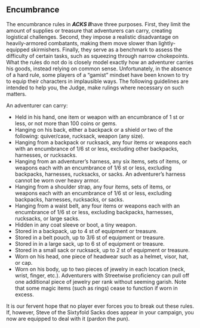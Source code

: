 ## Encumbrance

The encumbrance rules in ***ACKS II***have three purposes. First, they limit the amount of supplies or treasure that adventurers can carry, creating logistical challenges. Second, they impose a realistic disadvantage on heavily-armored combatants, making them move slower than lightly-equipped skirmishers. Finally, they serve as a benchmark to assess the difficulty of certain tasks, such as squeezing through narrow chokepoints. What the rules do not do is closely model exactly how an adventurer carries his goods, instead relying on common sense. Unfortunately, in the absence of a hard rule, some players of a “gamist” mindset have been known to try to equip their characters in implausible ways. The following guidelines are intended to help you, the Judge, make rulings where necessary on such matters.

An adventurer can carry:

* Held in his hand, one item or weapon with an encumbrance of 1 st or less, or not more than 100 coins or gems.
* Hanging on his back, either a backpack or a shield *or* two of the following: quiver/case, rucksack, weapon (any size).
* Hanging from a backpack or rucksack, any four items or weapons each with an encumbrance of 1/6 st or less, excluding other backpacks, harnesses, or rucksacks.
* Hanging from an adventurer’s harness, any six items, sets of items, or weapons each with an encumbrance of 1/6 st or less, excluding backpacks, harnesses, rucksacks, or sacks. An adventurer’s harness cannot be worn over heavy armor.
* Hanging from a shoulder strap, any four items, sets of items, or weapons each with an encumbrance of 1/6 st or less, excluding backpacks, harnesses, rucksacks, or sacks.
* Hanging from a waist belt, any four items or weapons each with an encumbrance of 1/6 st or less, excluding backpacks, harnesses, rucksacks, or large sacks.
* Hidden in any coat sleeve or boot, a tiny weapon.
* Stored in a backpack, up to 4 st of equipment or treasure.
* Stored in a belt pouch, up to 3/6 st of equipment or treasure.
* Stored in in a large sack, up to 6 st of equipment or treasure.
* Stored in a small sack or rucksack, up to 2 st of equipment or treasure.
* Worn on his head, one piece of headwear such as a helmet, visor, hat, or cap.
* Worn on his body, up to two pieces of jewelry in each location (neck, wrist, finger, etc.). Adventurers with Streetwise proficiency can pull off one additional piece of jewelry per rank without seeming garish. Note that some magic items (such as rings) cease to function if worn in excess.

It is our fervent hope that no player ever forces you to break out these rules. If, however, Steve of the Sixtyfold Sacks does appear in your campaign, you now are equipped to deal with it (pardon the pun).

